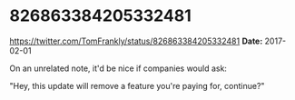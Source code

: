 # 826863384205332481
https://twitter.com/TomFrankly/status/826863384205332481
**Date:** 2017-02-01

On an unrelated note, it'd be nice if companies would ask:

"Hey, this update will remove a feature you're paying for, continue?"
